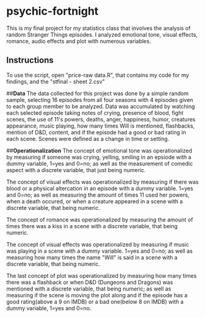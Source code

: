 # psychic-fortnight
This is my final project for my statistics class that involves the analysis of random Stranger Things episodes. I analyzed emotional tone, visual effects, romance, audio effects and plot with numerous variables. 

## **Instructions**
To use the script, open "price-raw data.R", that contains my code for my findings, and the "stfinal - sheet 2.csv"

##**Data**
The data collected for this project was done by a simple random sample, selecting 16 episodes from all four seasons with 4 episodes given to each group member to be analyzed. Data was accumulated by watching each selected episode taking notes of crying, presence of blood, fight scenes, the use of 11's powers, deaths, anger, happiness, humor, creatures appearance, music playing, how many times Will is mentioned, flashbacks, mention of D&D, content, and if the episode had a good or bad rating in each scene. Scenes were defined as a change in time or setting. 

##**Operationalization**
The concept of emotional tone was operationalized by measuring if someone was crying, yelling, smiling in an epsiode with a dummy variable, 1=yes and 0=no; as well as the measurement of comedic aspect with a discrete variable, that just being numeric. 

The concept of visual effects was operationalized by measuring if there was blood or a physical altercation in an episode with a dummy variable. 1=yes and 0=no; as well as measuring the amount of times 11 used her powers, when a death occured, or when a creature appeared in a scene with a discrete variable, that being numeric.

The concept of romance was operationalized by measuring the amount of times there was a kiss in a scene with a discrete variable, that being numeric. 

The concept of visual effects was operationalized by measuring if music was playing in a scene with a dummy variable. 1=yes and 0=no; as well as measuring how many times the name "Will" is said in a scene with a discrete variable, that being numeric. 

The last concept of plot was operationalized by measuring how many times there was a flashback or when D&D (Dungeons and Dragons) was mentioned with a discrete variable, that being numeric; as well as measuring if the scene is moving the plot along and if the episode has a good rating(above a 9 on IMDB) or a bad one(below 8 on IMDB) with a dummy variable, 1=yes and 0=no. 
